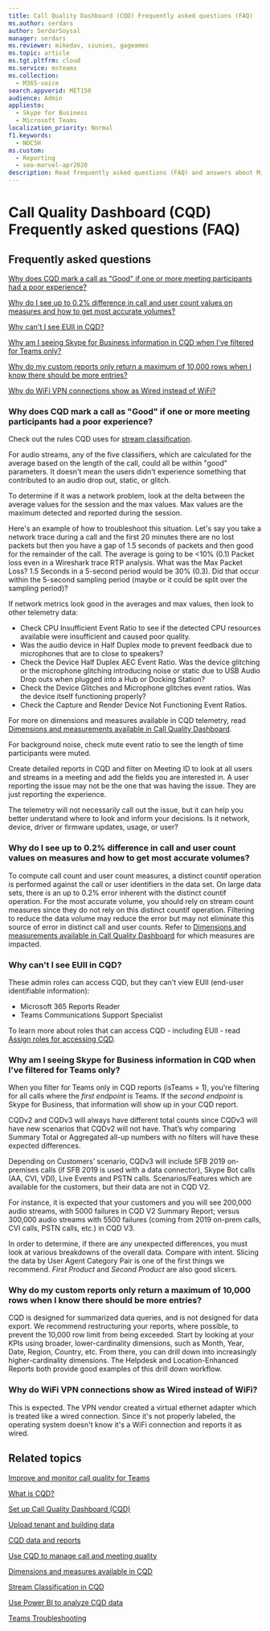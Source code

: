 ```yaml
---
title: Call Quality Dashboard (CQD) Frequently asked questions (FAQ)
ms.author: serdars
author: SerdarSoysal
manager: serdars
ms.reviewer: mikedav, siunies, gageames
ms.topic: article
ms.tgt.pltfrm: cloud
ms.service: msteams
ms.collection: 
  - M365-voice
search.appverid: MET150
audience: Admin
appliesto: 
  - Skype for Business
  - Microsoft Teams
localization_priority: Normal
f1.keywords: 
  - NOCSH
ms.custom: 
  - Reporting
  - seo-marvel-apr2020
description: Read frequently asked questions (FAQ) and answers about Microsoft Teams Call Quality Dashboard (CQD).
---
```


# Call Quality Dashboard (CQD) Frequently asked questions (FAQ)

## Frequently asked questions

[Why does CQD mark a call as "Good" if one or more meeting participants had a poor experience?](#why-does-cqd-mark-a-call-as-good-if-one-or-more-meeting-participants-had-a-poor-experience)

[Why do I see up to 0.2% difference in call and user count values on measures and how to get most accurate volumes? ](#why-do-i-see-up-to-02-difference-in-call-and-user-count-values-on-measures-and-how-to-get-most-accurate-volumes)

[Why can't I see EUII in CQD?](#why-cant-i-see-euii-in-cqd)

[Why am I seeing Skype for Business information in CQD when I've filtered for Teams only?](#why-am-i-seeing-skype-for-business-information-in-cqd-when-ive-filtered-for-teams-only)

[Why do my custom reports only return a maximum of 10,000 rows when I know there should be more entries?](#why-do-my-custom-reports-only-return-a-maximum-of-10000-rows-when-i-know-there-should-be-more-entries)

[Why do WiFi VPN connections show as Wired instead of WiFi?](#why-do-wifi-vpn-connections-show-as-wired-instead-of-wifi)

### Why does CQD mark a call as "Good" if one or more meeting participants had a poor experience?

Check out the rules CQD uses for [stream classification](stream-classification-in-call-quality-dashboard.md).
 
For audio streams, any of the five classifiers, which are calculated for the average based on the length of the call, could all be within "good" parameters. It doesn't mean the users didn't experience something that contributed to an audio drop out, static, or glitch. 

To determine if it was a network problem, look at the delta between the average values for the session and the max values. Max values are the maximum detected and reported during the session.
 
Here's an example of how to troubleshoot this situation. Let's say you take a network trace during a call and the first 20 minutes there are no lost packets but then you have a gap of 1.5 seconds of packets and then good for the remainder of the call. The average is going to be <10% (0.1) Packet loss even in a Wireshark trace RTP analysis. What was the Max Packet Loss? 1.5 Seconds in a 5-second period would be 30% (0.3). Did that occur within the 5-second sampling period (maybe or it could be split over the sampling period)?
 
If network metrics look good in the averages and max values, then look to other telemetry data: 
- Check CPU Insufficient Event Ratio to see if the detected CPU resources available were insufficient and caused poor quality. 
- Was the audio device in Half Duplex mode to prevent feedback due to microphones that are to close to speakers? 
- Check the Device Half Duplex AEC Event Ratio. Was the device glitching or the microphone glitching introducing noise or static due to USB Audio Drop outs when plugged into a Hub or Docking Station?  
- Check the Device Glitches and Microphone glitches event ratios. Was the device itself functioning properly?  
- Check the Capture and Render Device Not Functioning Event Ratios.


For more on dimensions and measures available in CQD telemetry, read [Dimensions and measurements available in Call Quality Dashboard](dimensions-and-measures-available-in-call-quality-dashboard.md).

For background noise, check mute event ratio to see the length of time participants were muted.
 
Create detailed reports in CQD and filter on Meeting ID to look at all users and streams in a meeting and add the fields you are interested in. A user reporting the issue may not be the one that was having the issue. They are just reporting the experience.
 
The telemetry will not necessarily call out the issue, but it can help you better understand where to look and inform your decisions. Is it network, device, driver or firmware updates, usage, or user?

### Why do I see up to 0.2% difference in call and user count values on measures and how to get most accurate volumes? 
To compute call count and user count measures, a distinct countif operation is performed against the call or user identifiers in the data set. On large data sets, there is an up to 0.2% error inherent with the distinct countif operation. For the most accurate volume, you should rely on stream count measures since they do not rely on this distinct countif operation. Filtering to reduce the data volume may reduce the error but may not eliminate this source of error in distinct call and user counts. Refer to [Dimensions and measurements available in Call Quality Dashboard](dimensions-and-measures-available-in-call-quality-dashboard.md) for which measures are impacted.

  
### Why can't I see EUII in CQD?

These admin roles can access CQD, but they can't view EUII (end-user identifiable information):
- Microsoft 365 Reports Reader
- Teams Communications Support Specialist

To learn more about roles that can access CQD - including EUII - read [Assign roles for accessing CQD](turning-on-and-using-call-quality-dashboard.md#assign-admin-roles-for-access-to-cqd).

### Why am I seeing Skype for Business information in CQD when I've filtered for Teams only?

When you filter for Teams only in CQD reports (isTeams = 1), you're filtering for all calls where the *first endpoint* is Teams. If the *second endpoint* is Skype for Business, that information will show up in your CQD report.

CQDv2 and CQDv3 will always have different total counts since CQDv3 will have new scenarios that CQDv2 will not have. That’s why comparing Summary Total or Aggregated all-up numbers with no filters will have these expected differences.  

Depending on Customers’ scenario, CQDv3 will include SFB 2019 on-premises calls (if SFB 2019 is used with a data connector), Skype Bot calls (AA, CVI, VDI), Live Events and PSTN calls. Scenarios/Features which are available for the customers, but their data are not in CQD V2.

For instance, it is expected that your customers and you will see 200,000 audio streams, with 5000 failures in CQD V2 Summary Report; versus 300,000 audio streams with 5500 failures (coming from 2019 on-prem calls, CVI calls, PSTN calls, etc.) in CQD V3.

In order to determine, if there are any unexpected differences, you must look at various breakdowns of the overall data.  Compare with intent.  Slicing the data by User Agent Category Pair is one of the first things we recommend.  *First Product* and *Second Product* are also good slicers.  

### Why do my custom reports only return a maximum of 10,000 rows when I know there should be more entries?

CQD is designed for summarized data queries, and is not designed for data export. We recommend restructuring your reports, where possible, to prevent the 10,000 row limit from being exceeded. Start by looking at your KPIs using broader, lower-cardinality dimensions, such as Month, Year, Date, Region, Country, etc. From there, you can drill down into increasingly higher-cardinality dimensions. The Helpdesk and Location-Enhanced Reports both provide good examples of this drill down workflow.

### Why do WiFi VPN connections show as Wired instead of WiFi?

This is expected. The VPN vendor created a virtual ethernet adapter which is treated like a wired connection. Since it's not properly labeled, the operating system doesn't know it's a WiFi connection and reports it as wired.

## Related topics

[Improve and monitor call quality for Teams](monitor-call-quality-qos.md)

[What is CQD?](CQD-what-is-call-quality-dashboard.md)

[Set up Call Quality Dashboard (CQD)](turning-on-and-using-call-quality-dashboard.md)

[Upload tenant and building data](CQD-upload-tenant-building-data.md)

[CQD data and reports](CQD-data-and-reports.md)

[Use CQD to manage call and meeting quality](quality-of-experience-review-guide.md)

[Dimensions and measures available in CQD](dimensions-and-measures-available-in-call-quality-dashboard.md)

[Stream Classification in CQD](stream-classification-in-call-quality-dashboard.md)

[Use Power BI to analyze CQD data](CQD-Power-BI-query-templates.md)

[Teams Troubleshooting](/MicrosoftTeams/troubleshoot/teams)

